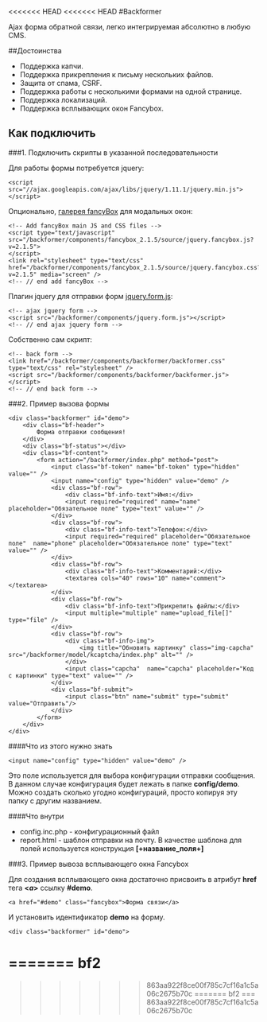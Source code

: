 <<<<<<< HEAD
<<<<<<< HEAD
#Backformer

Ajax форма обратной связи, легко интегрируемая абсолютно в любую CMS.

##Достоинства
* Поддержка капчи.
* Поддержка прикрепления к письму нескольких файлов.
* Защита от спама, CSRF.
* Поддержка работы с несколькими формами на одной странице.
* Поддержка локализаций.
* Поддержка всплывающих окон Fancybox.

## Как подключить

###1. Подключить скрипты в указанной последовательности

Для работы формы потребуется jquery:

    <script src="//ajax.googleapis.com/ajax/libs/jquery/1.11.1/jquery.min.js"></script>
 
Опционально, [галерея fancyBox](https://github.com/fancyapps/fancyBox) для модальных окон:

    <!-- Add fancyBox main JS and CSS files -->
    <script type="text/javascript" src="/backformer/components/fancybox_2.1.5/source/jquery.fancybox.js?v=2.1.5">
    </script>
    <link rel="stylesheet" type="text/css" href="/backformer/components/fancybox_2.1.5/source/jquery.fancybox.css?v=2.1.5" media="screen" />
    <!-- // end add fancyBox -->

Плагин jquery для отправки форм [jquery.form.js](https://github.com/malsup/form):

    <!-- ajax jquery form -->
    <script src="/backformer/components/jquery.form.js"></script>
    <!-- // end ajax jquery form -->

Собственно сам скрипт:

    <!-- back form -->
    <link href="/backformer/components/backformer/backformer.css" type="text/css" rel="stylesheet" />
    <script src="/backformer/components/backformer/backformer.js"></script>
    <!-- // end back form -->

###2. Пример вызова формы

	<div class="backformer" id="demo">
		<div class="bf-header">
			Форма отправки сообщения!
		</div>
		<div class="bf-status"></div>
		<div class="bf-content">
			<form action="/backformer/index.php" method="post">
				<input class="bf-token" name="bf-token" type="hidden" value="" /> 
				<input name="config" type="hidden" value="demo" />
				<div class="bf-row">
					<div class="bf-info-text">Имя:</div>
					<input required="required" name="name" placeholder="Обязательное поле" type="text" value="" />
				</div>
				<div class="bf-row">
					<div class="bf-info-text">Телефон:</div>
					<input required="required" placeholder="Обязательное поле"  name="phone" placeholder="Обязательное поле" type="text" value="" />
				</div>
				<div class="bf-row">
					<div class="bf-info-text">Комментарий:</div>
					<textarea cols="40" rows="10" name="comment"></textarea>
				</div>
				<div class="bf-row">
					<div class="bf-info-text">Прикрепить файлы:</div>
					<input multiple="multiple" name="upload_file[]" type="file" />
				</div>
				<div class="bf-row">
					<div class="bf-info-img"> 
						<img title="Обновить картинку" class="img-capcha" src="/backformer/model/kcaptcha/index.php" alt="" />
					</div>
					<input class="capcha"  name="capcha" placeholder="Код с картинки" type="text" value="" />
				</div>
				<div class="bf-submit">
					<input class="btn" name="submit" type="submit" value="Отправить"/>
				</div>
			</form>
		</div>
	</div>

####Что из этого нужно знать

	<input name="config" type="hidden" value="demo" />

Это поле используется для выбора конфигурации отправки сообщения. В данном случае конфигурация будет лежать в папке **config/demo**. Можно создать сколько угодно конфигураций, просто копируя эту папку с другим названием. 

####Что внутри

* config.inc.php - конфигурационный файл
* report.html - шаблон отправки на почту. В качестве шаблона для полей используется конструкция **[+название_поля+]** 

###3. Пример вывоза всплывающего окна Fancybox

Для создания всплывающего окна достаточно присвоить в атрибут **href** тега **<*a*>** ссылку **#demo**. 

	<a href="#demo" class="fancybox">Форма связи</a>

И установить идентификатор **demo** на форму.

	<div class="backformer" id="demo">

=======
bf2
===
>>>>>>> 863aa922f8ce00f785c7cf16a1c5a06c2675b70c
=======
bf2
===
>>>>>>> 863aa922f8ce00f785c7cf16a1c5a06c2675b70c

